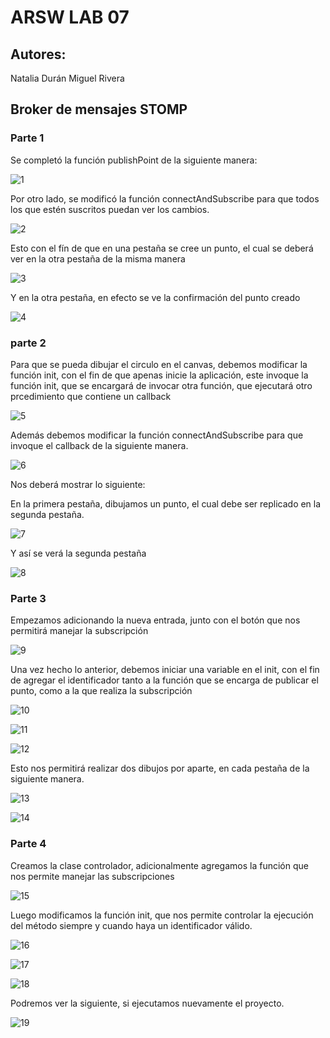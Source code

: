 # ARSW LAB 07

## Autores:

Natalia Durán
Miguel Rivera

## Broker de mensajes STOMP

### Parte 1

Se completó la función publishPoint de la siguiente manera:

![1]()

Por otro lado, se modificó la función connectAndSubscribe para que todos los que estén suscritos puedan ver los cambios.

![2]()

Esto con el fín de que en una pestaña se cree un punto, el cual se deberá ver en la otra pestaña de la misma manera

![3]()

Y en la otra pestaña, en efecto se ve la confirmación del punto creado

![4]()

### parte 2

Para que se pueda dibujar el circulo en el canvas, debemos modificar la función init, con el fin de que apenas inicie la aplicación, este invoque la función init, que se encargará de invocar otra función, que ejecutará otro prcedimiento que contiene un callback

![5]()

Además debemos modificar la función connectAndSubscribe para que invoque el callback de la siguiente manera.

![6]()

Nos deberá mostrar lo siguiente:

En la primera pestaña, dibujamos un punto, el cual debe ser replicado en la segunda pestaña.

![7]()

Y así se verá la segunda pestaña

![8]()

### Parte 3

Empezamos adicionando la nueva entrada, junto con el botón que nos permitirá manejar la subscripción

![9]()

Una vez hecho lo anterior, debemos iniciar una variable en el init, con el fin de agregar el identificador tanto a la función que se encarga de publicar el punto, como a la que realiza la subscripción 

![10]()

![11]()

![12]()

Esto nos permitirá realizar dos dibujos por aparte, en cada pestaña de la siguiente manera.

![13]()

![14]()

### Parte 4

Creamos la clase controlador, adicionalmente agregamos la función que nos permite manejar las subscripciones

![15]()

Luego modificamos la función init, que nos permite controlar la ejecución del método siempre y cuando haya un identificador válido.

![16]()

![17]()

![18]()

Podremos ver la siguiente, si ejecutamos nuevamente el proyecto.

![19]()